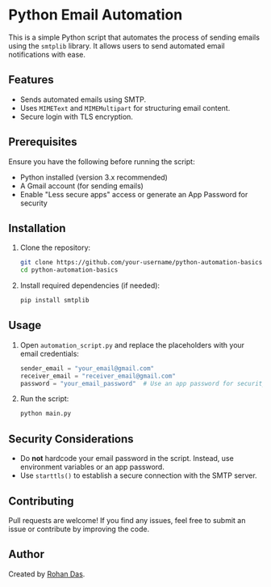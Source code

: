 # Python Email Automation

This is a simple Python script that automates the process of sending emails using the `smtplib` library. It allows users to send automated email notifications with ease.

## Features
- Sends automated emails using SMTP.
- Uses `MIMEText` and `MIMEMultipart` for structuring email content.
- Secure login with TLS encryption.

## Prerequisites
Ensure you have the following before running the script:
- Python installed (version 3.x recommended)
- A Gmail account (for sending emails)
- Enable "Less secure apps" access or generate an App Password for security

## Installation
1. Clone the repository:
   ```sh
   git clone https://github.com/your-username/python-automation-basics.git
   cd python-automation-basics
   ```
2. Install required dependencies (if needed):
   ```sh
   pip install smtplib
   ```

## Usage
1. Open `automation_script.py` and replace the placeholders with your email credentials:
   ```python
   sender_email = "your_email@gmail.com"
   receiver_email = "receiver_email@gmail.com"
   password = "your_email_password"  # Use an app password for security
   ```
2. Run the script:
   ```sh
   python main.py
   ```

## Security Considerations
- Do **not** hardcode your email password in the script. Instead, use environment variables or an app password.
- Use `starttls()` to establish a secure connection with the SMTP server.

## Contributing
Pull requests are welcome! If you find any issues, feel free to submit an issue or contribute by improving the code.

## Author
Created by [Rohan Das](https://github.com/rohandas28).
